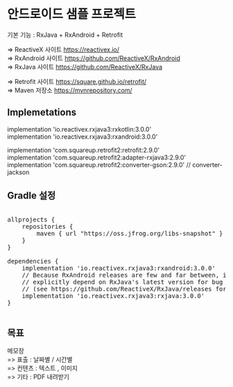 # 안드로이드 샘플 프로젝트 

기본 기능 : RxJava + RxAndroid + Retrofit
  
  
=> ReactiveX 사이트 https://reactivex.io/  
=> RxAndroid 사이트 https://github.com/ReactiveX/RxAndroid  
=> RxJava 사이트 https://github.com/ReactiveX/RxJava  
  
=> Retrofit 사이트 https://square.github.io/retrofit/  
=> Maven 저장소 https://mvnrepository.com/  
  
  
  
## Implemetations  
  
implementation 'io.reactivex.rxjava3:rxkotlin:3.0.0'  
implementation 'io.reactivex.rxjava3:rxandroid:3.0.0'  
  
implementation 'com.squareup.retrofit2:retrofit:2.9.0'  
implementation 'com.squareup.retrofit2:adapter-rxjava3:2.9.0'  
implementation 'com.squareup.retrofit2:converter-gson:2.9.0'  //  converter-jackson   
  
## Gradle 설정  
<pre>
</code>
allprojects {  
    repositories {  
        maven { url "https://oss.jfrog.org/libs-snapshot" }  
    }  
}  
  
dependencies {  
    implementation 'io.reactivex.rxjava3:rxandroid:3.0.0'  
    // Because RxAndroid releases are few and far between, it is recommended you also  
    // explicitly depend on RxJava's latest version for bug fixes and new features.  
    // (see https://github.com/ReactiveX/RxJava/releases for latest 3.x.x version)  
    implementation 'io.reactivex.rxjava3:rxjava:3.0.0'  
}  
</code>
</pre>  
## 목표  
  
메모장  
=> 표출 : 날짜별 / 시간별   
=> 컨텐츠 : 텍스트 , 이미지   
=> 기타 : PDF 내려받기  
  
